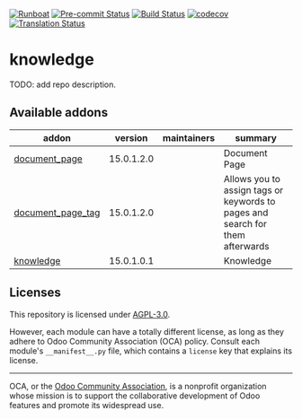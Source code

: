
[![Runboat](https://img.shields.io/badge/runboat-Try%20me-875A7B.png)](https://runboat.odoo-community.org/builds?repo=OCA/knowledge&target_branch=15.0)
[![Pre-commit Status](https://github.com/OCA/knowledge/actions/workflows/pre-commit.yml/badge.svg?branch=15.0)](https://github.com/OCA/knowledge/actions/workflows/pre-commit.yml?query=branch%3A15.0)
[![Build Status](https://github.com/OCA/knowledge/actions/workflows/test.yml/badge.svg?branch=15.0)](https://github.com/OCA/knowledge/actions/workflows/test.yml?query=branch%3A15.0)
[![codecov](https://codecov.io/gh/OCA/knowledge/branch/15.0/graph/badge.svg)](https://codecov.io/gh/OCA/knowledge)
[![Translation Status](https://translation.odoo-community.org/widgets/knowledge-15-0/-/svg-badge.svg)](https://translation.odoo-community.org/engage/knowledge-15-0/?utm_source=widget)

<!-- /!\ do not modify above this line -->

# knowledge

TODO: add repo description.

<!-- /!\ do not modify below this line -->

<!-- prettier-ignore-start -->

[//]: # (addons)

Available addons
----------------
addon | version | maintainers | summary
--- | --- | --- | ---
[document_page](document_page/) | 15.0.1.2.0 |  | Document Page
[document_page_tag](document_page_tag/) | 15.0.1.2.0 |  | Allows you to assign tags or keywords to pages and search for them afterwards
[knowledge](knowledge/) | 15.0.1.0.1 |  | Knowledge

[//]: # (end addons)

<!-- prettier-ignore-end -->

## Licenses

This repository is licensed under [AGPL-3.0](LICENSE).

However, each module can have a totally different license, as long as they adhere to Odoo Community Association (OCA)
policy. Consult each module's `__manifest__.py` file, which contains a `license` key
that explains its license.

----
OCA, or the [Odoo Community Association](http://odoo-community.org/), is a nonprofit
organization whose mission is to support the collaborative development of Odoo features
and promote its widespread use.
